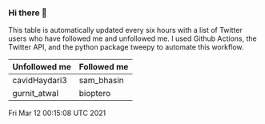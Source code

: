 ### Hi there 👋

This table is automatically updated every six hours with a list of Twitter users who have followed me and unfollowed me. I used Github Actions, the Twitter API, and the python package tweepy to automate this workflow.

| Unfollowed me |  Followed me |
| --- | --- |
|cavidHaydari3|sam_bhasin|
|gurnit_atwal|bioptero|
Fri Mar 12 00:15:08 UTC 2021
